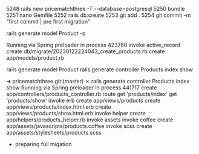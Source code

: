  5248  rails new pricematchthree -T --database=postgresql
 5250  bundle 
 5251  nano Gemfile
 5252  rails db:create
 5253  git add .
 5254  git commit -m "first commit | pre first migration"

rails generate model Product -p

 Running via Spring preloader in process 423760
      invoke  active_record
      create    db/migrate/20230122224043_create_products.rb
      create    app/models/product.rb

rails generate model Product
rails generate controller Products index show

➜  pricematchthree git:(master) ✗ rails generate controller Products index show Running via Spring preloader in process 441717
      create  app/controllers/products_controller.rb
       route  get 'products/index'
              get 'products/show'
      invoke  erb
      create    app/views/products
      create    app/views/products/index.html.erb
      create    app/views/products/show.html.erb
      invoke  helper
      create    app/helpers/products_helper.rb
      invoke  assets
      invoke    coffee
      create      app/assets/javascripts/products.coffee
      invoke    scss
      create      app/assets/stylesheets/products.scss

* preparing full migation